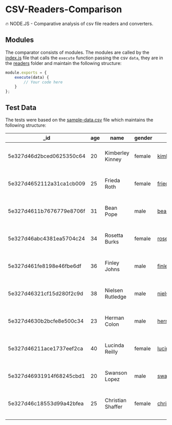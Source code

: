 # CSV-Readers-Comparison

🔥 NODE.JS - Comparative analysis of csv file readers and converters.

## Modules

The comparator consists of modules.
The modules are called by the [index.js](./index.js) file that calls the `execute` function passing the csv `data`,
they are in the [readers](./readers/) folder and maintain the following structure:

```js
module.exports = {
    execute(data) {
        // Your code here
    }
};
```

## Test Data

The tests were based on the [sample-data.csv](./sample-data.csv) file which maintains the following structure:

| \_id                     | age | name              | gender | email                      | phone              |
| ------------------------ | --- | ----------------- | ------ | -------------------------- | ------------------ |
| 5e327d46d2bced0625350c64 | 20  | Kimberley Kinney  | female | kimberleykinney@quarx.com  | +55 (923) 451-3229 |
| 5e327d4652112a31ca1cb009 | 25  | Frieda Roth       | female | friedaroth@quarx.com       | +55 (928) 580-3096 |
| 5e327d4611b7676779e8706f | 31  | Bean Pope         | male   | beanpope@quarx.com         | +55 (839) 449-2320 |
| 5e327d46abc4381ea5704c24 | 34  | Rosetta Burks     | female | rosettaburks@quarx.com     | +55 (867) 587-3346 |
| 5e327d461fe8198e46fbe6df | 36  | Finley Johns      | male   | finleyjohns@quarx.com      | +55 (911) 578-3351 |
| 5e327d46321cf15d280f2c9d | 38  | Nielsen Rutledge  | male   | nielsenrutledge@quarx.com  | +55 (948) 406-3975 |
| 5e327d4630b2bcfe8e500c34 | 23  | Herman Colon      | male   | hermancolon@quarx.com      | +55 (861) 532-2341 |
| 5e327d46211ace1737eef2ca | 40  | Lucinda Reilly    | female | lucindareilly@quarx.com    | +55 (984) 563-3741 |
| 5e327d46931914f68245cbd1 | 20  | Swanson Lopez     | male   | swansonlopez@quarx.com     | +55 (977) 557-2674 |
| 5e327d46c18553d99a42bfea | 25  | Christian Shaffer | female | christianshaffer@quarx.com | +55 (836) 589-3118 |
|                          |
